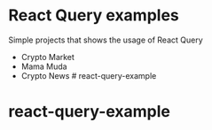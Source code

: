 # React Query examples

Simple projects that shows the usage of React Query
- Crypto Market
- Mama Muda
- Crypto News # react-query-example
# react-query-example
